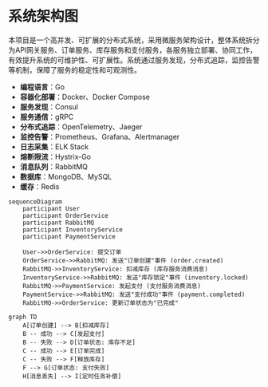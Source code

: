 # 系统架构图

​	本项目是一个高并发、可扩展的分布式系统，采用微服务架构设计，整体系统拆分为API网关服务、订单服务、库存服务和支付服务，各服务独立部署、协同工作，有效提升系统的可维护性、可扩展性。系统通过服务发现，分布式追踪，监控告警等机制，保障了服务的稳定性和可观测性。

- **编程语言**：Go
- **容器化部署**：Docker、Docker Compose
- **服务发现**：Consul
- **服务通信**：gRPC
- **分布式追踪**：OpenTelemetry、Jaeger
- **监控告警**：Prometheus、Grafana、Alertmanager
- **日志采集**：ELK Stack
- **熔断限流**：Hystrix-Go
- **消息队列**：RabbitMQ
- **数据库**：MongoDB、MySQL
- **缓存**：Redis

```MERMAID
sequenceDiagram
    participant User
    participant OrderService
    participant RabbitMQ
    participant InventoryService
    participant PaymentService

    User->>OrderService: 提交订单
    OrderService->>RabbitMQ: 发送"订单创建"事件 (order.created)
    RabbitMQ->>InventoryService: 扣减库存 (库存服务消费消息)
    InventoryService->>RabbitMQ: 发送"库存锁定"事件 (inventory.locked)
    RabbitMQ->>PaymentService: 发起支付 (支付服务消费消息)
    PaymentService->>RabbitMQ: 发送"支付成功"事件 (payment.completed)
    RabbitMQ->>OrderService: 更新订单状态为"已完成"
```



```MERMAID
graph TD
    A[订单创建] --> B[扣减库存]
    B -- 成功 --> C[发起支付]
    B -- 失败 --> D[订单状态: 库存不足]
    C -- 成功 --> E[订单完成]
    C -- 失败 --> F[释放库存]
    F --> G[订单状态: 支付失败]
    H[消息丢失] --> I[定时任务补偿]
```

